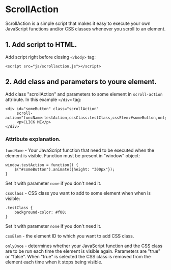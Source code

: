 # ScrollAction
ScrollAction is a simple script that makes it easy to execute your own JavaScript functions and/or CSS classes whenever you scroll to an element. 

## 1. Add script to HTML.

Add script right before closing `</body>` tag:
```
<script src="js/scrollaction.js"></script>
```

## 2. Add class and parameters to youre element.

Add class "scrollAction" and parameters to some element in `scroll-action` attribute. In this example `</div>` tag:
```
<div id="someButton" class="scrollAction" 
     scroll-action="funcName:testAction,cssClass:testClass,cssElem:#someButton,onlyOnce:false">
     <p>CLICK ME</p>
</div>
```

### Attribute explanation.</h3>
`funcName` - Your JavaScript function that need to be executed when the element is visible. Function must be present in "window" object:
```
window.testAction = function() {
	$("#someButton").animate({height: "300px"});
}
```
Set it with parameter `none` if you don't need it.

`cssClass` - CSS class you want to add to some element when when is visible:
```
.testClass {
	background-color: #f00;
}
```
Set it with parameter `none` if you don't need it.

`cssElem` - the element ID to which you want to add CSS class.

`onlyOnce` - determines whether your JavaScript function and the CSS class are to be run each time the element is visible again. Parameters are "true" or "false". When "true" is selected the CSS class is removed from the element each time when it stops being visible. 
